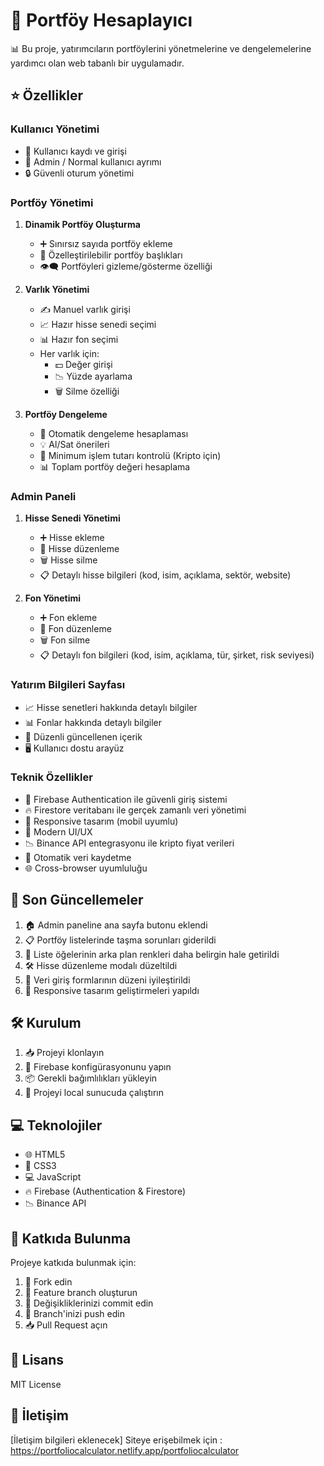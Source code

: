 # 💼 Portföy Hesaplayıcı

📊 Bu proje, yatırımcıların portföylerini yönetmelerine ve dengelemelerine yardımcı olan web tabanlı bir uygulamadır.

## ⭐ Özellikler

### Kullanıcı Yönetimi
- 👤 Kullanıcı kaydı ve girişi
- 🔑 Admin / Normal kullanıcı ayrımı
- 🔒 Güvenli oturum yönetimi

### Portföy Yönetimi
1. **Dinamik Portföy Oluşturma**
   - ➕ Sınırsız sayıda portföy ekleme
   - 📝 Özelleştirilebilir portföy başlıkları
   - 👁️‍🗨️ Portföyleri gizleme/gösterme özelliği

2. **Varlık Yönetimi**
   - ✍️ Manuel varlık girişi
   - 📈 Hazır hisse senedi seçimi
   - 📊 Hazır fon seçimi
   - Her varlık için:
     - 💵 Değer girişi
     - 📉 Yüzde ayarlama
     - 🗑️ Silme özelliği

3. **Portföy Dengeleme**
   - 🔄 Otomatik dengeleme hesaplaması
   - 💡 Al/Sat önerileri
   - 💸 Minimum işlem tutarı kontrolü (Kripto için)
   - 📊 Toplam portföy değeri hesaplama

### Admin Paneli
1. **Hisse Senedi Yönetimi**
   - ➕ Hisse ekleme
   - 📝 Hisse düzenleme
   - 🗑️ Hisse silme
   - 📋 Detaylı hisse bilgileri (kod, isim, açıklama, sektör, website)

2. **Fon Yönetimi**
   - ➕ Fon ekleme
   - 📝 Fon düzenleme
   - 🗑️ Fon silme
   - 📋 Detaylı fon bilgileri (kod, isim, açıklama, tür, şirket, risk seviyesi)

### Yatırım Bilgileri Sayfası
- 📈 Hisse senetleri hakkında detaylı bilgiler
- 📊 Fonlar hakkında detaylı bilgiler
- 🔄 Düzenli güncellenen içerik
- 🖥️ Kullanıcı dostu arayüz

### Teknik Özellikler
- 🔐 Firebase Authentication ile güvenli giriş sistemi
- 🔥 Firestore veritabanı ile gerçek zamanlı veri yönetimi
- 📱 Responsive tasarım (mobil uyumlu)
- 🎨 Modern UI/UX
- 📉 Binance API entegrasyonu ile kripto fiyat verileri
- 💾 Otomatik veri kaydetme
- 🌐 Cross-browser uyumluluğu

## 🚀 Son Güncellemeler

1. 🏠 Admin paneline ana sayfa butonu eklendi
2. 📋 Portföy listelerinde taşma sorunları giderildi
3. 🎨 Liste öğelerinin arka plan renkleri daha belirgin hale getirildi
4. 🛠️ Hisse düzenleme modalı düzeltildi
5. 📝 Veri giriş formlarının düzeni iyileştirildi
6. 📱 Responsive tasarım geliştirmeleri yapıldı

## 🛠️ Kurulum

1. 📥 Projeyi klonlayın
2. 🔧 Firebase konfigürasyonunu yapın
3. 📦 Gerekli bağımlılıkları yükleyin
4. 🚀 Projeyi local sunucuda çalıştırın

## 💻 Teknolojiler

- 🌐 HTML5
- 🎨 CSS3
- 💻 JavaScript
- 🔥 Firebase (Authentication & Firestore)
- 📉 Binance API

## 🤝 Katkıda Bulunma

Projeye katkıda bulunmak için:
1. 🍴 Fork edin
2. 🌿 Feature branch oluşturun
3. 💾 Değişikliklerinizi commit edin
4. 🚀 Branch'inizi push edin
5. 📥 Pull Request açın

## 📜 Lisans

MIT License

## 📧 İletişim

[İletişim bilgileri eklenecek]
Siteye erişebilmek için : https://portfoliocalculator.netlify.app/portfoliocalculator

